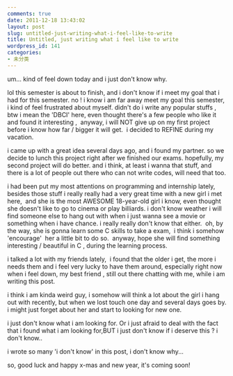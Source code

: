 ```yaml
---
comments: true
date: 2011-12-18 13:43:02
layout: post
slug: untitled-just-writing-what-i-feel-like-to-write
title: Untitled, just writing what i feel like to write
wordpress_id: 141
categories:
- 未分类
---
```


um... kind of feel down today and i just don't know why.

lol this semester is about to finish, and i don't know if i meet my goal that i had for this semester. no ! i know i am far away meet my goal this semester, i kind of feel frustrated about myself. didn't do i write any popular stuffs , btw i mean the 'DBCI' here, even thought there's a few people who like it and found it interesting ,  anyway, i will NOT give up on my first project before i know how far / bigger it will get.  i decided to REFINE during my vacation.

i came up with a great idea several days ago, and i found my partner. so we decide to lunch this project right after we finished our exams. hopefully, my second project will do better. and i think, at least i wanna that stuff, and there is a lot of people out there who can not write codes, will need that too.

i had been put my most attentions on programming and internship lately, besides those stuff i really really had a very great time with a new girl i met here,  and she is the most AWESOME 18-year-old girl i know, even thought she doesn't like to go to cinema or play billiards. i don't know weather i will find someone else to hang out with when i just wanna see a movie or something when i have chance. i really really don't know that either.  oh, by the way, she is gonna learn some C skills to take a exam,  i think i somehow 'encourage'  her a little bit to do so.  anyway, hope she will find something interesting / beautiful in C , during the learning process.

i talked a lot with my friends lately,  i found that the older i get, the more i needs them and i feel very lucky to have them around, especially right now when i feel down, my best friend , still out there chatting with me, while i am writing this post.

i think i am kinda weird guy, i somehow will think a lot about the girl i hang out with recently, but when we lost touch one day and several days goes by. i might just forget about her and start to looking for new one.

i just don't know what i am looking for. Or i just afraid to deal with the fact that i found what i am looking for,BUT i just don't know if i deserve this ? i don't know..

i wrote so many 'i don't know' in this post, i don't know why...

so, good luck and happy x-mas and new year, it's coming soon!
